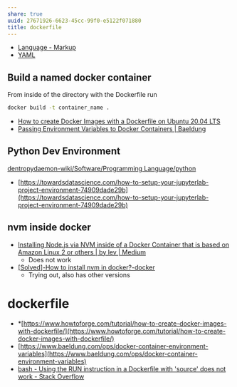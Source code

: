 ```yaml
---
share: true
uuid: 27671926-6623-45cc-99f0-e5122f071880
title: dockerfile
---
```

* [Language - Markup](/1881c3bf-5c49-4d28-9d7b-ba80fea5094b) 
* [YAML](/5480b258-6a4c-4d56-b0b5-fe28823d74ac)
## Build a named docker container


From inside of the directory with the Dockerfile run
``` bash
docker build -t container_name .
```

* [How to create Docker Images with a Dockerfile on Ubuntu 20.04 LTS](https://www.howtoforge.com/tutorial/how-to-create-docker-images-with-dockerfile/)
* [Passing Environment Variables to Docker Containers | Baeldung](https://www.baeldung.com/ops/docker-container-environment-variables)
## Python Dev Environment

[dentropydaemon-wiki/Software/Programming Language/python](/undefined)
*   [https://towardsdatascience.com/how-to-setup-your-jupyterlab-project-environment-74909dade29b](https://towardsdatascience.com/how-to-setup-your-jupyterlab-project-environment-74909dade29b)
## nvm inside docker
* [Installing Node.js via NVM inside of a Docker Container that is based on Amazon Linux 2 or others | by lev | Medium](https://medium.com/@levsoroka/installing-node-js-via-nvm-inside-of-a-docker-container-that-is-based-on-amazon-linux-2-or-others-6e59c7dac5)
	* Does not work
* [[Solved]-How to install nvm in docker?-docker](https://www.appsloveworld.com/docker/100/1/how-to-install-nvm-in-docker)
	* Trying out, also has other versions
# dockerfile
* *[https://www.howtoforge.com/tutorial/how-to-create-docker-images-with-dockerfile/](https://www.howtoforge.com/tutorial/how-to-create-docker-images-with-dockerfile/)
* [https://www.baeldung.com/ops/docker-container-environment-variables](https://www.baeldung.com/ops/docker-container-environment-variables)
* [bash - Using the RUN instruction in a Dockerfile with 'source' does not work - Stack Overflow](https://stackoverflow.com/questions/20635472/using-the-run-instruction-in-a-dockerfile-with-source-does-not-work)